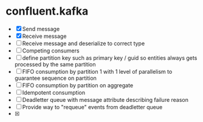 # confluent.kafka

- [x] Send message
- [x] Receive message
- [ ] Receive message and deserialize to correct type
- [ ] Competing consumers
- [ ] define partition key such as primary key / guid so entities always gets processed by the same partition
- [ ] FIFO consumption by partition 1 with 1 level of parallelism to guarantee sequence on partition
- [ ] FIFO consumption by partition on aggregate
- [ ] Idempotent consumption
- [ ] Deadletter queue with message attribute describing failure reason
- [ ] Provide way to "requeue" events from deadletter queue
- [x] 
